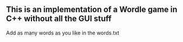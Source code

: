 ## This is an implementation of a Wordle game in C++ without all the GUI stuff

Add as many words as you like in the words.txt
